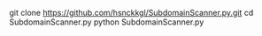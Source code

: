 git clone https://github.com/hsnckkgl/SubdomainScanner.py.git
cd SubdomainScanner.py
python SubdomainScanner.py <URL>
 

